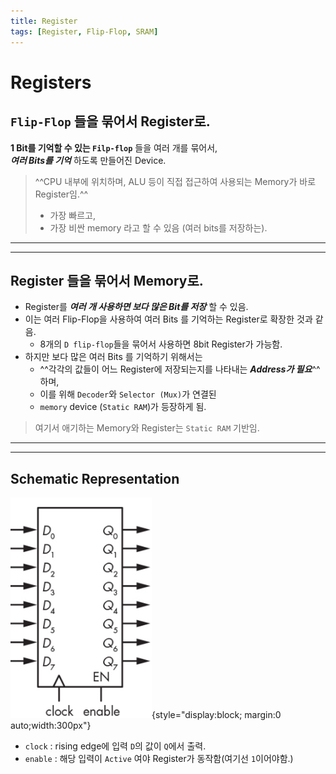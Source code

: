 ```yaml
---
title: Register
tags: [Register, Flip-Flop, SRAM]
---
```


# Registers 

## `Flip-Flop` 들을 묶어서 Register로.

**1 Bit를 기억할 수 있는 `Filp-flop`** 들을 여러 개를 묶어서,  
***여러 Bits를 기억*** 하도록 만들어진 Device.
  
> ^^CPU 내부에 위치하며, ALU 등이 직접 접근하여 사용되는 Memory가 바로 Register임.^^    
> 
> * 가장 빠르고, 
> * 가장 비싼 memory 라고 할 수 있음 (여러 bits를 저장하는).

---

---

## Register 들을 묶어서 Memory로.

* Register를 ***여러 개 사용하면 보다 많은 Bit를 저장*** 할 수 있음. 
* 이는 여러 Flip-Flop을 사용하여 여러 Bits 를 기억하는 Register로 확장한 것과 같음.
    * 8개의 `D flip-flop`들을 묶어서 사용하면 8bit Register가 가능함.
* 하지만 보다 많은 여러 Bits 를 기억하기 위해서는 
    * ^^각각의 값들이 어느 Register에 저장되는지를 나타내는 ***Address가 필요***^^ 하며, 
    * 이를 위해 `Decoder`와 `Selector (Mux)`가 연결된 
    * `memory` device (`Static RAM`)가 등장하게 됨.

> 여기서 애기하는 Memory와 Register는 `Static RAM` 기반임. 

---

---

## Schematic Representation

![8bit Register](img/register_8bit.png){style="display:block; margin:0 auto;width:300px"}

- `clock` : rising edge에 입력 `D`의 값이 `Q`에서 출력.
- `enable` : 해당 입력이 `Active` 여야 Register가 동작함(여기선 `1`이어야함.)
